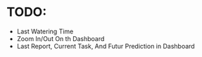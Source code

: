 # TODO:
- Last Watering Time
- Zoom In/Out On th Dashboard
- Last Report, Current Task, And Futur Prediction in Dashboard
